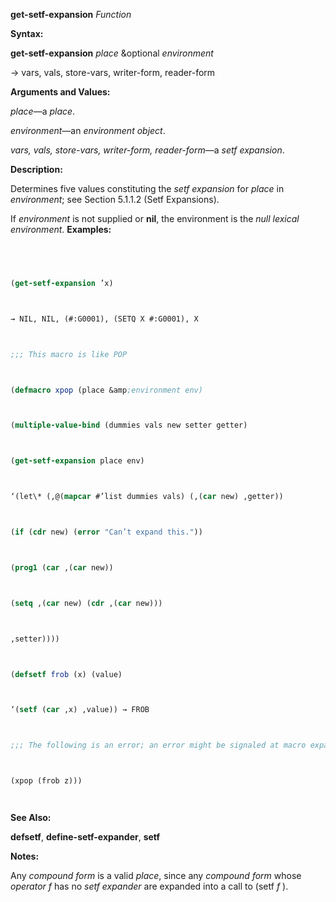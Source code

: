 **get-setf-expansion** *Function* 



**Syntax:** 



**get-setf-expansion** *place* &amp;optional *environment* 



→ vars, vals, store-vars, writer-form, reader-form 



**Arguments and Values:** 



*place*—a *place*. 



*environment*—an *environment object*. 



*vars, vals, store-vars, writer-form, reader-form*—a *setf expansion*. 



**Description:** 



Determines five values constituting the *setf expansion* for *place* in *environment*; see Section 5.1.1.2 (Setf Expansions). 







 



 



If *environment* is not supplied or **nil**, the environment is the *null lexical environment*. **Examples:**
```lisp
 



(get-setf-expansion ’x) 



→ NIL, NIL, (#:G0001), (SETQ X #:G0001), X 



;;; This macro is like POP 



(defmacro xpop (place &amp;environment env) 



(multiple-value-bind (dummies vals new setter getter) 



(get-setf-expansion place env) 



‘(let\* (,@(mapcar #’list dummies vals) (,(car new) ,getter)) 



(if (cdr new) (error "Can’t expand this.")) 



(prog1 (car ,(car new)) 



(setq ,(car new) (cdr ,(car new))) 



,setter)))) 



(defsetf frob (x) (value) 



‘(setf (car ,x) ,value)) → FROB 



;;; The following is an error; an error might be signaled at macro expansion time (flet ((frob (x) (cdr x))) ;Invalid 



(xpop (frob z))) 




```
**See Also:** 



**defsetf**, **define-setf-expander**, **setf** 



**Notes:** 



Any *compound form* is a valid *place*, since any *compound form* whose *operator f* has no *setf expander* are expanded into a call to (setf *f* ). 



